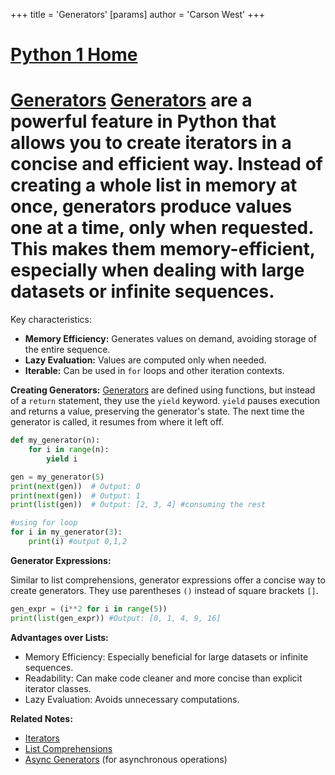 +++
 title = 'Generators'
[params]
	author = 'Carson West'
+++
# [Python 1 Home](./../python-1-home/)
# [Generators](./../generators/)  [Generators](./../generators/) are a powerful feature in Python that allows you to create iterators in a concise and efficient way.  Instead of creating a whole list in memory at once, generators produce values one at a time, only when requested. This makes them memory-efficient, especially when dealing with large datasets or infinite sequences.

Key characteristics:

*   **Memory Efficiency:** Generates values on demand, avoiding storage of the entire sequence.
*   **Lazy Evaluation:**  Values are computed only when needed.
*   **Iterable:** Can be used in `for` loops and other iteration contexts.


**Creating Generators:**
 [Generators](./../generators/) are defined using functions, but instead of a `return` statement, they use the `yield` keyword.  `yield` pauses execution and returns a value, preserving the generator's state.  The next time the generator is called, it resumes from where it left off.

```python
def my_generator(n):
    for i in range(n):
        yield i

gen = my_generator(5)
print(next(gen))  # Output: 0
print(next(gen))  # Output: 1
print(list(gen))  # Output: [2, 3, 4] #consuming the rest

#using for loop
for i in my_generator(3):
    print(i) #output 0,1,2

```

**Generator Expressions:**

Similar to list comprehensions, generator expressions offer a concise way to create generators. They use parentheses `()` instead of square brackets `[]`.

```python
gen_expr = (i**2 for i in range(5))
print(list(gen_expr)) #Output: [0, 1, 4, 9, 16]
```

**Advantages over Lists:**

*   Memory Efficiency:  Especially beneficial for large datasets or infinite sequences.
*   Readability:  Can make code cleaner and more concise than explicit iterator classes.
*   Lazy Evaluation: Avoids unnecessary computations.


**Related Notes:**

* [Iterators](./../iterators/)
* [List Comprehensions](./../list-comprehensions/)
* [Async Generators](./../async-generators/) (for asynchronous operations)

